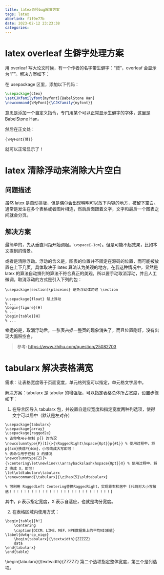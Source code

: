 ```yaml
---
title: latex奇怪bug解决方案
tags: latex
abbrlink: f1f9e77b
date: 2023-02-12 23:23:38
categories:
---
```


# latex overleaf 生僻字处理方案

用 overleaf 写大论文时候，有一个作者的名字带生僻字：“赟”，overleaf 会显示为“F”。解决方案如下：

在 usepackage 区里，添加以下代码：

```latex
\usepackage{ctex}
\setCJKfamilyfont{myfont}{BabelStone Han}
\newcommand{\MyFont}{\CJKfamily{myfont}}
```

意思是添加一个自定义指令，专门用某个可以正常显示生僻字的字体，这里是 BabelStone Han。

然后在正文处：

```
{\MyFont{赟}}
```

就可以正常显示了！

# latex 清除浮动来消除大片空白

## 问题描述

虽然 latex 是自动排版，但是偶尔会出现明明可以放下内容的地方，被留下空白。通常是发生在多个表格或者图片相连，然后后面跟着文字，文字和最后一个图表之间就会分页。

## 解决方案

最简单的，先从垂直间距开始调起。`\vspace{-1cm}`。但是可能不起效果，比如本文提到的情景。

或者是清除浮动。浮动的含义是，图表的位置并不固定在源码的位置，而可能被放置在上下几页，具体取决于 latex 算法认为美观的地方。在我这种情况中，显然是 latex 的算法自动排列的算法不符合真正的美观，所以要手动取消浮动，并且人工微调。取消浮动的方式是引入下列的包：

```
\usepackage[section]{placeins} 避免浮动体跨过 \section
```

```
\usepackage{float} 禁止浮动
% ...
\begin{figure}[H]
% ...
\begin{table}[H]
% ...
```

幸运的是，取消浮动后，一张表占据一整页的现象消失了，而且位置刚好，没有出现大面积空白。

> 参考: https://www.zhihu.com/question/25082703

# tabularx 解决表格满宽

需求：让表格宽度等于页面宽度，单元格列宽可以指定，单元格文字居中。

解决方案：tabularx 是 tabular 的增强版，可以指定表格总体所占宽度，设置步骤如下：

1. 在导言区导入 tabularx 包，并设置自适应宽度和指定宽度两种列选项，使得文字可以居中（默认是左对齐）

```
\usepackage{tabularx}
\usepackage{array}
\usepackage{ragged2e}
% 该命令用于控制 p{} 的情况
\newcolumntype{P}[1]{>{\RaggedRight\hspace{0pt}}p{#1}} % 使用过程中，将p{4cm}换成P{4cm}，小写改成大写即可！
% 该命令用于控制 X 的情况
\newcolumntype{Z}{>{\centering\let\newline\\\arraybackslash\hspace{0pt}}X} % 使用过程中，将Z 换成 X，即可！
\let\oldtabularx\tabularx
\renewcommand{\tabularx}{\zihao{5}\oldtabularx}

% 可利用 RaggedLeft Centering替换RaggedRight，实现靠右和居中 [代码对大小写敏感！！！！！！！！！！！！！！！！！！！！！！！！！！！！]
```

其中，p 表示指定宽度，X 表示自适应，也就是均分宽度。

2. 在表格区域内使用方式：

```
\begin{table}[h!]
    \centering
    \caption{DICM、LIME、MEF、NPE数据集上的平均NIQE值} \label{dwtqrcp_niqe}
    \begin{tabularx}{\textwidth}{ZZZZZ}
    data
\end{tabularx}
\end{table}
```

\begin{tabularx}{\textwidth}{ZZZZZ} 第二个选项指定整体宽度，第三个是列选项。
